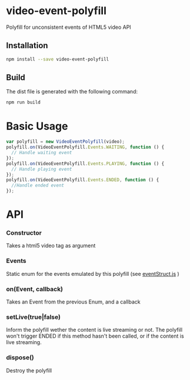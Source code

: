 # video-event-polyfill
Polyfill for unconsistent events of HTML5 video API


## Installation

```sh
npm install --save video-event-polyfill
```

## Build

The dist file is generated with the following command:

```sh
npm run build
```

# Basic Usage

``` js
var polyfill = new VideoEventPolyfill(video);
polyfill.on(VideoEventPolyfill.Events.WAITING, function () {
  // Handle waiting event
});
polyfill.on(VideoEventPolyfill.Events.PLAYING, function () {
  // Handle playing event
});
polyfill.on(VideoEventPolyfill.Events.ENDED, function () {
  //Handle ended event
});
```

# API

### Constructor

Takes a html5 video tag as argument

### Events

Static enum for the events emulated by this polyfill (see [eventStruct.js](https://github.com/streamroot/video-event-polyfill/blob/master/lib/eventStruct.js) )

### on(Event, callback)

Takes an Event from the previous Enum, and a callback

### setLive(true|false)

Inform the polyfill wether the content is live streaming or not. The polyfill won't trigger ENDED if this method hasn't been called, or if the content is live streaming.

### dispose()

Destroy the polyfill

